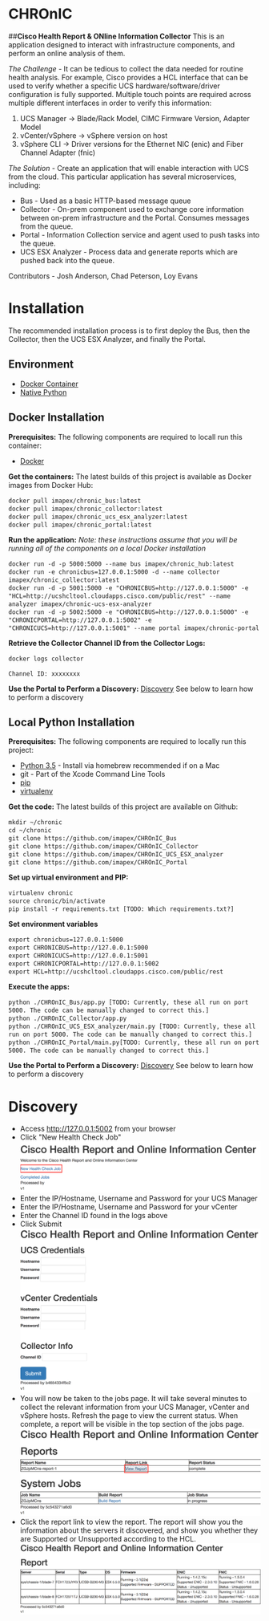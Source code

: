 # CHROnIC
##**Cisco Health Report & ONline Information Collector**
This is an application designed to interact with infrastructure components, and perform an online analysis of them.

*The Challenge* - It can be tedious to collect the data needed for routine health analysis. For example, Cisco provides a HCL interface that can be used to verify whether a specific UCS hardware/software/driver configuration is fully supported. Multiple touch points are required across multiple different interfaces in order to verify this information:
1. UCS Manager -> Blade/Rack Model, CIMC Firmware Version, Adapter Model
2. vCenter/vSphere -> vSphere version on host
3. vSphere CLI -> Driver versions for the Ethernet NIC (enic) and Fiber Channel Adapter (fnic)

*The Solution* - Create an application that will enable interaction with UCS from the cloud. This particular application has several microservices, including:

* Bus - Used as a basic HTTP-based message queue
* Collector - On-prem component used to exchange core information between on-prem infrastructure and the Portal. Consumes messages from the queue.
* Portal - Information Collection service and agent used to push tasks into the queue.
* UCS ESX Analyzer - Process data and generate reports which are pushed back into the queue.

Contributors - Josh Anderson, Chad Peterson, Loy Evans

# Installation
The recommended installation process is to first deploy the Bus, then the Collector, then the UCS ESX Analyzer, and finally the Portal.

## Environment

* [Docker Container](#opt1)
* [Native Python](#opt2)

## Docker Installation<a name="opt1"></a>

**Prerequisites:**
The following components are required to locall run this container:
* [Docker](https://docs.docker.com/engine/installation/mac/)

**Get the containers:**
The latest builds of this project is available as Docker images from Docker Hub:
```
docker pull imapex/chronic_bus:latest
docker pull imapex/chronic_collector:latest
docker pull imapex/chronic_ucs_esx_analyzer:latest
docker pull imapex/chronic_portal:latest
```

**Run the application:**
*Note: these instructions assume that you will be running all of the components on a local Docker installation*
```
docker run -d -p 5000:5000 --name bus imapex/chronic_hub:latest
docker run -e chronicbus=127.0.0.1:5000 -d --name collector imapex/chronic_collector:latest
docker run -d -p 5001:5000 -e "CHRONICBUS=http://127.0.0.1:5000" -e "HCL=http://ucshcltool.cloudapps.cisco.com/public/rest" --name analyzer imapex/chronic-ucs-esx-analyzer
docker run -d -p 5002:5000 -e "CHRONICBUS=http://127.0.0.1:5000" -e "CHRONICPORTAL=http://127.0.0.1:5002" -e "CHRONICUCS=http://127.0.0.1:5001" --name portal imapex/chronic-portal
```

**Retrieve the Collector Channel ID from the Collector Logs:**
```
docker logs collector
```
```
Channel ID: xxxxxxxx
```

**Use the Portal to Perform a Discovery:**
[Discovery](#discovery) See below to learn how to perform a discovery

## Local Python Installation<a name="opt2"></a>

**Prerequisites:**
The following components are required to locally run this project:
* [Python 3.5](http://docs.python-guide.org/en/latest/starting/install/osx/) - Install via homebrew recommended if on a Mac
* git - Part of the Xcode Command Line Tools
* [pip](https://pip.pypa.io/en/stable/installing/)
* [virtualenv](http://docs.python-guide.org/en/latest/dev/virtualenvs/)

**Get the code:**
The latest builds of this project are available on Github:
```
mkdir ~/chronic
cd ~/chronic
git clone https://github.com/imapex/CHROnIC_Bus
git clone https://github.com/imapex/CHROnIC_Collector
git clone https://github.com/imapex/CHROnIC_UCS_ESX_analyzer
git clone https://github.com/imapex/CHROnIC_Portal
```

**Set up virtual environment and PIP:**
```
virtualenv chronic
source chronic/bin/activate
pip install -r requirements.txt [TODO: Which requirements.txt?]
```

**Set environment variables**
```
export chronicbus=127.0.0.1:5000
export CHRONICBUS=http://127.0.0.1:5000
export CHRONICUCS=http://127.0.0.1:5001
export CHRONICPORTAL=http://127.0.0.1:5002
export HCL=http://ucshcltool.cloudapps.cisco.com/public/rest
```

**Execute the apps:**
```
python ./CHROnIC_Bus/app.py [TODO: Currently, these all run on port 5000. The code can be manually changed to correct this.]
python ./CHROnIC_Collector/app.py
python ./CHROnIC_UCS_ESX_analyzer/main.py [TODO: Currently, these all run on port 5000. The code can be manually changed to correct this.]
python ./CHROnIC_Portal/main.py[TODO: Currently, these all run on port 5000. The code can be manually changed to correct this.]
```

**Use the Portal to Perform a Discovery:**
[Discovery](#discovery) See below to learn how to perform a discovery

# Discovery<a name="discovery"></a>
* Access http://127.0.0.1:5002 from your browser
* Click "New Health Check Job"
![](images/portal1.png)
* Enter the IP/Hostname, Username and Password for your UCS Manager
* Enter the IP/Hostname, Username and Password for your vCenter
* Enter the Channel ID found in the logs above
* Click Submit
![](images/portal2.png)
* You will now be taken to the jobs page. It will take several minutes to collect the relevant information from your UCS Manager, vCenter and vSphere hosts. Refresh the page to view the current status. When complete, a report will be visible in the top section of the jobs page.
![](images/portal3.png)
* Click the report link to view the report. The report will show you the information about the servers it discovered, and show you whether they are Supported or Unsupported according to the HCL.
![](images/portal4.png)
